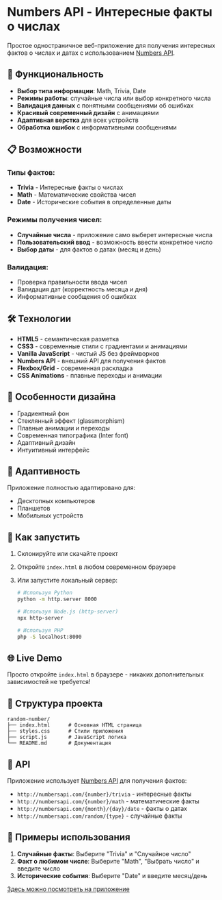 # Numbers API - Интересные факты о числах

Простое одностраничное веб-приложение для получения интересных фактов о числах и датах с использованием [Numbers API](http://numbersapi.com).

## 🚀 Функциональность

- **Выбор типа информации**: Math, Trivia, Date
- **Режимы работы**: случайные числа или выбор конкретного числа
- **Валидация данных** с понятными сообщениями об ошибках
- **Красивый современный дизайн** с анимациями
- **Адаптивная верстка** для всех устройств
- **Обработка ошибок** с информативными сообщениями

## 📋 Возможности

### Типы фактов:

- **Trivia** - Интересные факты о числах
- **Math** - Математические свойства чисел
- **Date** - Исторические события в определенные даты

### Режимы получения чисел:

- **Случайные числа** - приложение само выберет интересные числа
- **Пользовательский ввод** - возможность ввести конкретное число
- **Выбор даты** - для фактов о датах (месяц и день)

### Валидация:

- Проверка правильности ввода чисел
- Валидация дат (корректность месяца и дня)
- Информативные сообщения об ошибках

## 🛠️ Технологии

- **HTML5** - семантическая разметка
- **CSS3** - современные стили с градиентами и анимациями
- **Vanilla JavaScript** - чистый JS без фреймворков
- **Numbers API** - внешний API для получения фактов
- **Flexbox/Grid** - современная раскладка
- **CSS Animations** - плавные переходы и анимации

## 🎨 Особенности дизайна

- Градиентный фон
- Стеклянный эффект (glassmorphism)
- Плавные анимации и переходы
- Современная типографика (Inter font)
- Адаптивный дизайн
- Интуитивный интерфейс

## 📱 Адаптивность

Приложение полностью адаптировано для:

- Десктопных компьютеров
- Планшетов
- Мобильных устройств

## 🚀 Как запустить

1. Склонируйте или скачайте проект
2. Откройте `index.html` в любом современном браузере
3. Или запустите локальный сервер:

   ```bash
   # Используя Python
   python -m http.server 8000

   # Используя Node.js (http-server)
   npx http-server

   # Используя PHP
   php -S localhost:8000
   ```

## 🌐 Live Demo

Просто откройте `index.html` в браузере - никаких дополнительных зависимостей не требуется!

## 📄 Структура проекта

```
random-number/
├── index.html      # Основная HTML страница
├── styles.css      # Стили приложения
├── script.js       # JavaScript логика
└── README.md       # Документация
```

## 🔧 API

Приложение использует [Numbers API](http://numbersapi.com) для получения фактов:

- `http://numbersapi.com/{number}/trivia` - интересные факты
- `http://numbersapi.com/{number}/math` - математические факты
- `http://numbersapi.com/{month}/{day}/date` - факты о датах
- `http://numbersapi.com/random/{type}` - случайные факты

## 🎯 Примеры использования

1. **Случайные факты**: Выберите "Trivia" и "Случайное число"
2. **Факт о любимом числе**: Выберите "Math", "Выбрать число" и введите число
3. **Исторические события**: Выберите "Date" и введите месяц/день

[Здесь можно посмотреть на приложение](https://www.awesomescreenshot.com/video/42461143?key=f0e35d07d46336ab9f1061c27b35cfd0)
